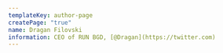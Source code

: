 ```yaml
---
templateKey: author-page
createPage: "true"
name: Dragan Filovski
information: CEO of RUN BGD, [@Dragan](https://twitter.com)
---
```

